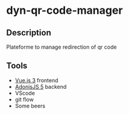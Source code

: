 # dyn-qr-code-manager

## Description

Plateforme to manage redirection of qr code

## Tools

- [Vue.js 3](https://v3.vuejs.org/) frontend
- [AdonisJS 5](https://adonisjs.com/) backend
- VScode
- git flow
- Some beers
